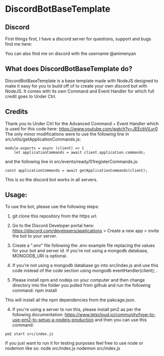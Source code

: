 # DiscordBotBaseTemplate

## Discord
First things first, I have a discord server for questions, support and bugs find me here: 

You can also find me on discord with the username @animenyan

## What does DiscordBotBaseTemplate do?
DiscordBotBaseTemplate is a base template made with NodeJS designed to make it easy for you to build off of to create your own discord bot with NodeJS. It comes with its own Command and Event Handler for which full credit goes to Under Ctrl.

## Credits
Thank you to Under Ctrl for the Advanced Command + Event Handler which is used for this code here: https://www.youtube.com/watch?v=JEEcbVjLyr0
The only minor modifications were to use the following line in src/utils/getApplicationCommands.js:
```
module.exports = async (client) => {
    let applicationCommands = await client.application.commands;
```

and the following line in src/events/ready/01registerCommands.js:
```
const applicationCommands = await getApplicationCommands(client);
```

This is so the discord bot works in all servers.

## Usage:
To use the bot, please use the following steps:
1. git clone this repository from the https url.

2. Go to the Discord Developer portal here: https://discord.com/developers/applications > Create a new app > invite the bot to your server.

3. Create a ".env" file following the .env example file replacing the values for your bot and server id. If you're not using a mongodb database, MONGODB_URI is optional.

3. If you're not using a mongodb database go into src/index.js and use this code instead of the code section using mongodb eventHandler(client); .

4. Please install npm and nodejs on your computer and then change directory into the folder you pulled from github and run the following command:
npm install

This will install all the npm dependencies from the pakcage.json.

4. If you're using a server to run this, please install pm2 as per the following documentation: https://www.letscloud.io/community/how-to-use-pm2-to-setup-a-nodejs-production and then you can use this command:
```
pm2 start src/index.js
```

If you just want to run it for testing purposes feel free to use node or nodemon like so:
node src/index.js
nodemon src/index.js